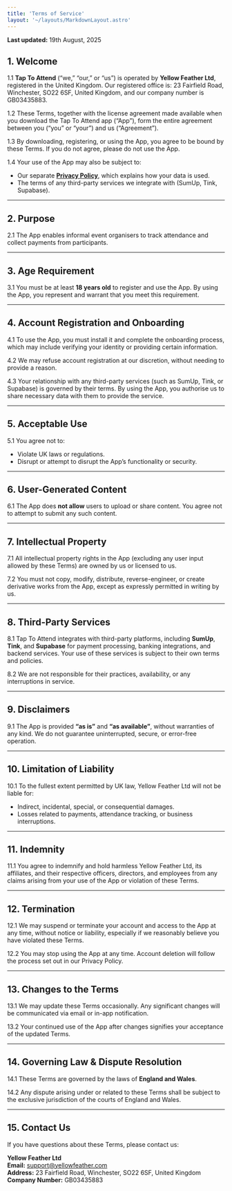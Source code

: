 ```yaml
---
title: 'Terms of Service'
layout: '~/layouts/MarkdownLayout.astro'
---
```


**Last updated:** 19th August, 2025

## 1. Welcome  
1.1 **Tap To Attend** (“we,” “our,” or “us”) is operated by **Yellow Feather Ltd**, registered in the United Kingdom. Our registered office is: 23 Fairfield Road, Winchester, SO22 6SF, United Kingdom, and our company number is GB03435883.  

1.2 These Terms, together with the license agreement made available when you download the Tap To Attend app (“App”), form the entire agreement between you (“you” or “your”) and us (“Agreement”).  

1.3 By downloading, registering, or using the App, you agree to be bound by these Terms. If you do not agree, please do not use the App.  

1.4 Your use of the App may also be subject to:  
- Our separate **[Privacy Policy](/privacy)**, which explains how your data is used.  
- The terms of any third-party services we integrate with (SumUp, Tink, Supabase).  

---

## 2. Purpose  
2.1 The App enables informal event organisers to track attendance and collect payments from participants.  

---

## 3. Age Requirement  
3.1 You must be at least **18 years old** to register and use the App. By using the App, you represent and warrant that you meet this requirement.  

---

## 4. Account Registration and Onboarding  
4.1 To use the App, you must install it and complete the onboarding process, which may include verifying your identity or providing certain information.  

4.2 We may refuse account registration at our discretion, without needing to provide a reason.  

4.3 Your relationship with any third-party services (such as SumUp, Tink, or Supabase) is governed by their terms. By using the App, you authorise us to share necessary data with them to provide the service.  

---

## 5. Acceptable Use  
5.1 You agree not to:  
- Violate UK laws or regulations.  
- Disrupt or attempt to disrupt the App’s functionality or security.  

---

## 6. User-Generated Content  
6.1 The App does **not allow** users to upload or share content. You agree not to attempt to submit any such content.  

---

## 7. Intellectual Property  
7.1 All intellectual property rights in the App (excluding any user input allowed by these Terms) are owned by us or licensed to us.  

7.2 You must not copy, modify, distribute, reverse-engineer, or create derivative works from the App, except as expressly permitted in writing by us.  

---

## 8. Third-Party Services  
8.1 Tap To Attend integrates with third-party platforms, including **SumUp**, **Tink**, and **Supabase** for payment processing, banking integrations, and backend services. Your use of these services is subject to their own terms and policies.  

8.2 We are not responsible for their practices, availability, or any interruptions in service.  

---

## 9. Disclaimers  
9.1 The App is provided **“as is”** and **“as available”**, without warranties of any kind. We do not guarantee uninterrupted, secure, or error-free operation.  

---

## 10. Limitation of Liability  
10.1 To the fullest extent permitted by UK law, Yellow Feather Ltd will not be liable for:  
- Indirect, incidental, special, or consequential damages.  
- Losses related to payments, attendance tracking, or business interruptions.  

---

## 11. Indemnity  
11.1 You agree to indemnify and hold harmless Yellow Feather Ltd, its affiliates, and their respective officers, directors, and employees from any claims arising from your use of the App or violation of these Terms.  

---

## 12. Termination  
12.1 We may suspend or terminate your account and access to the App at any time, without notice or liability, especially if we reasonably believe you have violated these Terms.  

12.2 You may stop using the App at any time. Account deletion will follow the process set out in our Privacy Policy.  

---

## 13. Changes to the Terms  
13.1 We may update these Terms occasionally. Any significant changes will be communicated via email or in-app notification.  

13.2 Your continued use of the App after changes signifies your acceptance of the updated Terms.  

---

## 14. Governing Law & Dispute Resolution  
14.1 These Terms are governed by the laws of **England and Wales**.  

14.2 Any dispute arising under or related to these Terms shall be subject to the exclusive jurisdiction of the courts of England and Wales.  

---

## 15. Contact Us  
If you have questions about these Terms, please contact us:  

**Yellow Feather Ltd**  
**Email:** support@yellowfeather.com  
**Address:** 23 Fairfield Road, Winchester, SO22 6SF, United Kingdom    
**Company Number:** GB03435883  

